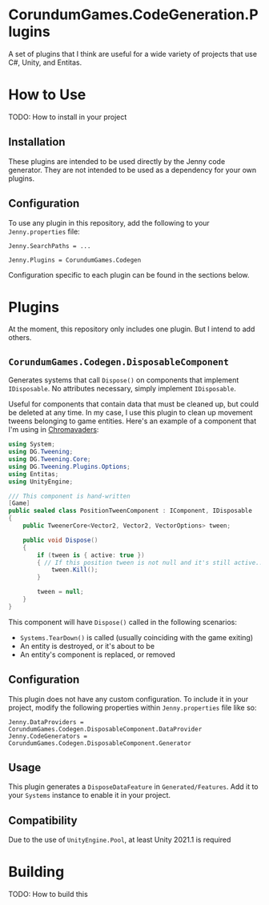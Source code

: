 # CorundumGames.CodeGeneration.Plugins

A set of plugins that I think are useful for a wide variety of projects that use C#, Unity, and Entitas.

# How to Use

TODO: How to install in your project

## Installation

These plugins are intended to be used directly by the Jenny code generator. They are not intended to be used as a
dependency for your own plugins.

## Configuration

To use any plugin in this repository, add the following to your `Jenny.properties` file:

```properties
Jenny.SearchPaths = ...

Jenny.Plugins = CorundumGames.Codegen
```

Configuration specific to each plugin can be found in the sections below.

# Plugins

At the moment, this repository only includes one plugin. But I intend to add others.

## `CorundumGames.Codegen.DisposableComponent`

Generates systems that call `Dispose()` on components that implement `IDisposable`. No attributes necessary, simply
implement `IDisposable`.

Useful for components that contain data that must be cleaned up, but could be deleted at any time. In my case, I use this
plugin to clean up movement tweens belonging to game entities. Here's an example of a component that I'm using in
[Chromavaders](https://corundum.games):

```csharp
using System;
using DG.Tweening;
using DG.Tweening.Core;
using DG.Tweening.Plugins.Options;
using Entitas;
using UnityEngine;

/// This component is hand-written
[Game]
public sealed class PositionTweenComponent : IComponent, IDisposable
{
    public TweenerCore<Vector2, Vector2, VectorOptions> tween;

    public void Dispose()
    {
        if (tween is { active: true })
        { // If this position tween is not null and it's still active...
            tween.Kill();
        }

        tween = null;
    }
}
```

This component will have `Dispose()` called in the following scenarios:

- `Systems.TearDown()` is called (usually coinciding with the game exiting)
- An entity is destroyed, or it's about to be
- An entity's component is replaced, or removed

## Configuration

This plugin does not have any custom configuration. To include it in your project, modify the following properties within
`Jenny.properties` file like so:

```properties
Jenny.DataProviders = CorundumGames.Codegen.DisposableComponent.DataProvider
Jenny.CodeGenerators = CorundumGames.Codegen.DisposableComponent.Generator
```

## Usage

This plugin generates a `DisposeDataFeature` in `Generated/Features`. Add it to your `Systems` instance to enable it in your project.

## Compatibility

Due to the use of `UnityEngine.Pool`, at least Unity 2021.1 is required


# Building

TODO: How to build this
